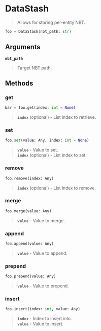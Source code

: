 # DataStash

> Allows for storing per-entity NBT.

```py
foo = DataStash(nbt_path: str)
```

## Arguments

**`nbt_path`**
> Target NBT path.


## Methods

### get
```py
bar = foo.get(index: int = None)
```
> **`index`** (optional) - List index to retrieve.

### set
```py
foo.set(value: Any, index: int = None)
```
> **`value`** - Value to set.<br>
> **`index`** (optional) - List index to set.

### remove
```py
foo.remove(index: Any)
```
> **`index`** (optional) - List index to remove.

### merge
```py
foo.merge(value: Any)
```
> **`value`** - Value to merge.

### append
```py
foo.append(value: Any)
```
> **`value`** - Value to append.

### prepend
```py
foo.prepend(value: Any)
```
> **`value`** - Value to prepend.

### insert
```py
foo.insert(index: int, value: Any)
```
> **`index`** - Index to insert into.<br>
> **`value`** - Value to insert.
